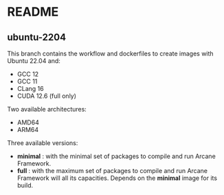 # README
## ubuntu-2204

This branch contains the workflow and dockerfiles to create
images with Ubuntu 22.04 and:
- GCC 12
- GCC 11
- CLang 16
- CUDA 12.6 (full only)

Two available architectures:
- AMD64
- ARM64

Three available versions:
- **minimal** : with the minimal set of packages to compile and 
  run Arcane Framework.
- **full** : with the maximum set of packages to compile and run
  Arcane Framework will all its capacities. Depends on the
  **minimal** image for its build.
